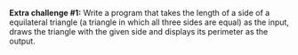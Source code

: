 **Extra challenge #1:** Write a program that takes the length of a side of a equilateral triangle (a triangle in which all three sides are equal) as the input, draws the triangle with the given side and displays its perimeter as the output.